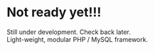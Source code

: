 Not ready yet!!!
=========

Still under development. Check back later.<br />
Light-weight, modular PHP / MySQL framework.
